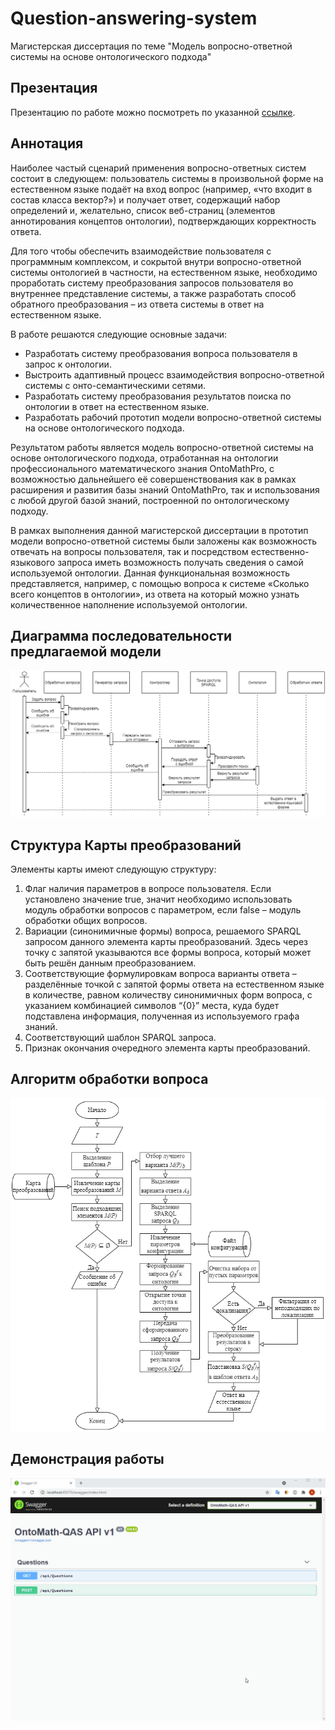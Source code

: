 # Question-answering-system
Магистерская диссертация по теме "Модель вопросно-ответной системы на основе онтологического подхода"

## Презентация

Презентацию по работе можно посмотреть по указанной [ссылке](https://docs.google.com/presentation/d/10qCUv00ux4OeErD4ueIoWxkF4bWxmHGqX6saYML-UMI/edit?usp=sharing).

## Аннотация
Наиболее частый сценарий применения вопросно-ответных систем состоит в следующем: пользователь системы в произвольной форме на естественном языке подаёт на вход вопрос (например, «что входит в состав класса вектор?») и получает ответ, содержащий набор определений и, желательно, список веб-страниц (элементов аннотирования концептов онтологии), подтверждающих корректность ответа.

Для того чтобы обеспечить взаимодействие пользователя с программным комплексом, и сокрытой внутри вопросно-ответной системы онтологией в частности, на естественном языке, необходимо проработать систему преобразования запросов пользователя во внутреннее представление системы, а также разработать способ обратного преобразования – из ответа системы в ответ на естественном языке.

В работе решаются следующие основные задачи:
- Разработать систему преобразования вопроса пользователя в запрос к онтологии.
- Выстроить адаптивный процесс взаимодействия вопросно-ответной системы с онто-семантическими сетями.
- Разработать систему преобразования результатов поиска по онтологии в ответ на естественном языке.
- Разработать рабочий прототип модели вопросно-ответной системы на основе онтологического подхода.

Результатом работы является модель вопросно-ответной системы на основе онтологического подхода, отработанная на онтологии профессионального математического знания OntoMathPro, с возможностью дальнейшего её совершенствования как в рамках расширения и развития базы знаний OntoMathPro, так и использования с любой другой базой знаний, построенной по онтологическому подходу.

В рамках выполнения данной магистерской диссертации в прототип модели вопросно-ответной системы были заложены как возможность отвечать на вопросы пользователя, так и посредством естественно-языкового запроса иметь возможность получать сведения о самой используемой онтологии. Данная функциональная возможность представляется, например, с помощью вопроса к системе «Сколько всего концептов в онтологии», из ответа на который можно узнать количественное наполнение используемой онтологии.

## Диаграмма последовательности предлагаемой модели

![Диаграмма последовательности. Отображены порядок действий и протекающих процессов в модели вопросно-ответной системы, основанной на онтологическом подходе, предлагаемой в данной работе](https://github.com/EgoPingvina/Question-answering-system/blob/master/Documents/Images/global%20sequence%20diagram.png?raw=true)

## Структура Карты преобразований

Элементы карты имеют следующую структуру:
1. Флаг наличия параметров в вопросе пользователя. Если установлено значение true, значит необходимо использовать модуль обработки вопросов с параметром, если false – модуль обработки общих вопросов.
2. Вариации (синонимичные формы) вопроса, решаемого SPARQL запросом данного элемента карты преобразований. Здесь через точку с запятой указываются все формы вопроса, который может быть решён данным преобразованием.
3. Соответствующие формулировкам вопроса варианты ответа – разделённые точкой с запятой формы ответа на естественном языке в количестве, равном количеству синонимичных форм вопроса, с указанием комбинацией символов “{0}” места, куда будет подставлена информация, полученная из используемого графа знаний.
4. Соответствующий шаблон SPARQL запроса.
5. Признак окончания очередного элемента карты преобразований.

## Алгоритм обработки вопроса

![Блок-схема обработки вопроса пользователя](https://github.com/EgoPingvina/Question-answering-system/blob/master/Documents/Images/question%20processing%20algorithm.png?raw=true)

## Демонстрация работы

![Демонстрация работы](https://github.com/EgoPingvina/Question-answering-system/blob/master/Documents/Images/%D0%94%D0%B5%D0%BC%D0%BE%D0%BD%D1%81%D1%82%D1%80%D0%B0%D1%86%D0%B8%D1%8F%20%D0%B7%D0%B0%D0%BF%D1%80%D0%BE%D1%81%D0%BE%D0%B2.gif?raw=true)
